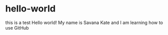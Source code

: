 # hello-world
this is a test
Hello world! My name is Savana Kate and I am learning how to use GitHub
